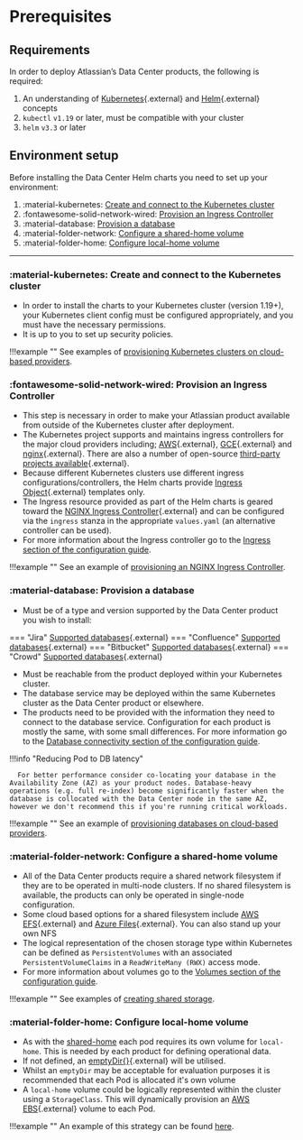 # Prerequisites 
## Requirements 

In order to deploy Atlassian’s Data Center products, the following is required:

1. An understanding of [Kubernetes](https://kubernetes.io/docs/concepts/overview/what-is-kubernetes/){.external} and [Helm](https://helm.sh/){.external} concepts
3. `kubectl` `v1.19` or later, must be compatible with your cluster
4. `helm` `v3.3` or later

## Environment setup 

Before installing the Data Center Helm charts you need to set up your environment:

1. :material-kubernetes: [Create and connect to the Kubernetes cluster](#create-and-connect-to-the-kubernetes-cluster)
1. :fontawesome-solid-network-wired: [Provision an Ingress Controller](#provision-an-ingress-controller)
1. :material-database: [Provision a database](#provision-a-database)
1. :material-folder-network: [Configure a shared-home volume](#configure-a-shared-home-volume)
1. :material-folder-home: [Configure local-home volume](#configure-local-home-volume)

---

### :material-kubernetes: Create and connect to the Kubernetes cluster

* In order to install the charts to your Kubernetes cluster (version 1.19+), your Kubernetes client config must be configured appropriately, and you must have the necessary permissions.
* It is up to you to set up security policies.

!!!example ""
      See examples of [provisioning Kubernetes clusters on cloud-based providers](../examples/cluster/CLOUD_PROVIDERS.md).

### :fontawesome-solid-network-wired: Provision an Ingress Controller

* This step is necessary in order to make your Atlassian product available from outside of the Kubernetes cluster after deployment. 
* The Kubernetes project supports and maintains ingress controllers for the major cloud providers including; [AWS](https://github.com/kubernetes-sigs/aws-load-balancer-controller#readme){.external}, [GCE](https://github.com/kubernetes/ingress-gce/blob/master/README.md#readme){.external} and [nginx](https://github.com/kubernetes/ingress-nginx/blob/master/README.md#readme){.external}. There are also a number of open-source [third-party projects available](https://kubernetes.io/docs/concepts/services-networking/ingress-controllers/){.external}.
* Because different Kubernetes clusters use different ingress configurations/controllers, the Helm charts provide [Ingress Object](https://kubernetes.io/docs/concepts/services-networking/ingress/){.external} templates only.
* The Ingress resource provided as part of the Helm charts is geared toward the [NGINX Ingress Controller](https://kubernetes.github.io/ingress-nginx/){.external} and can be configured via the `ingress` stanza in the appropriate `values.yaml` (an alternative controller can be used).
* For more information about the Ingress controller go to the [Ingress section of the configuration guide](CONFIGURATION.md#ingress).

!!!example ""
      See an example of [provisioning an NGINX Ingress Controller](../examples/ingress/CONTROLLERS.md).

### :material-database: Provision a database

* Must be of a type and version supported by the Data Center product you wish to install:
  
=== "Jira"
      [Supported databases](https://confluence.atlassian.com/adminjiraserver/supported-platforms-938846830.html#Supportedplatforms-Databases){.external}
=== "Confluence"
      [Supported databases](https://confluence.atlassian.com/doc/supported-platforms-207488198.html#SupportedPlatforms-Databases){.external}
=== "Bitbucket"
      [Supported databases](https://confluence.atlassian.com/bitbucketserver/supported-platforms-776640981.html#Supportedplatforms-databasesDatabases){.external}
=== "Crowd"
      [Supported databases](https://confluence.atlassian.com/crowd/supported-platforms-191851.html#SupportedPlatforms-Databases){.external}

* Must be reachable from the product deployed within your Kubernetes cluster. 
* The database service may be deployed within the same Kubernetes cluster as the Data Center product or elsewhere.
* The products need to be provided with the information they need to connect to the database service. Configuration for each product is mostly the same, with some small differences. For more information go to the [Database connectivity section of the configuration guide](CONFIGURATION.md#database-connectivity).

!!!info "Reducing Pod to DB latency" 

      For better performance consider co-locating your database in the Availability Zone (AZ) as your product nodes. Database-heavy operations (e.g. full re-index) become significantly faster when the database is collocated with the Data Center node in the same AZ, however we don't recommend this if you're running critical workloads.

!!!example ""
      See an example of [provisioning databases on cloud-based providers](../examples/database/CLOUD_PROVIDERS.md).


### :material-folder-network: Configure a shared-home volume
* All of the Data Center products require a shared network filesystem if they are to be operated in multi-node clusters. If no shared filesystem is available, the products can only be operated in single-node configuration.
* Some cloud based options for a shared filesystem include [AWS EFS](https://aws.amazon.com/efs/){.external} and [Azure Files](https://docs.microsoft.com/en-us/azure/storage/files/storage-files-introduction){.external}. You can also stand up your own NFS
* The logical representation of the chosen storage type within Kubernetes can be defined as `PersistentVolumes` with an associated `PersistentVolumeClaims` in a `ReadWriteMany (RWX)` access mode.
* For more information about volumes go to the [Volumes section of the configuration guide](CONFIGURATION.md#volumes). 

!!!example ""
      See examples of [creating shared storage](../examples/storage/STORAGE.md).

### :material-folder-home: Configure local-home volume
* As with the [shared-home](#configure-a-shared-home-volume) each pod requires its own volume for `local-home`. This is needed by each product for defining operational data. 
* If not defined, an [emptyDir{}](https://kubernetes.io/docs/concepts/storage/volumes/#emptydir){.external} will be utilised. 
* Whilst an `emptyDir` may be acceptable for evaluation purposes it is recommended that each Pod is allocated it's own volume
* A `local-home` volume could be logically represented within the cluster using a `StorageClass`. This will dynamically provision an [AWS EBS](https://aws.amazon.com/ebs/?ebs-whats-new.sort-by=item.additionalFields.postDateTime&ebs-whats-new.sort-order=desc){.external} volume to each Pod.

!!!example ""
      An example of this strategy can be found [here](../examples/storage/aws/LOCAL_STORAGE.md).